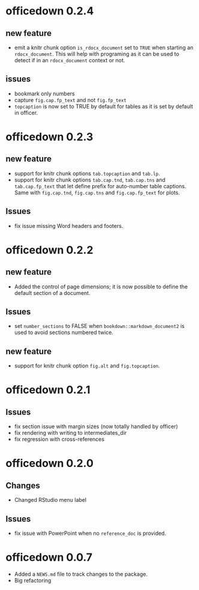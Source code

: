# officedown 0.2.4

## new feature

* emit a knitr chunk option `is_rdocx_document` set to `TRUE` when starting 
an `rdocx_document`. This will help with programing as it can be used to 
detect if in an `rdocx_document` context or not.

## issues

* bookmark only numbers
* capture `fig.cap.fp_text` and not `fig.fp_text`
* `topcaption` is now set to TRUE by default for tables as it is 
set by default in officer.


# officedown 0.2.3

## new feature

* support for knitr chunk options `tab.topcaption` and `tab.lp`.
* support for knitr chunk options `tab.cap.tnd`, `tab.cap.tns` and `tab.cap.fp_text` 
that let define prefix for auto-number table captions. Same with 
`fig.cap.tnd`, `fig.cap.tns` and `fig.cap.fp_text` for plots.

## Issues

* fix issue missing Word headers and footers.

# officedown 0.2.2

## new feature

* Added the control of page dimensions; it is now possible to define the default 
section of a document. 

## Issues

* set `number_sections` to FALSE when `bookdown::markdown_document2` is 
used to avoid sections numbered twice.

## new feature

* support for knitr chunk option `fig.alt` and `fig.topcaption`.

# officedown 0.2.1

## Issues

* fix section issue with margin sizes (now totally handled by officer)
* fix rendering with writing to intermediates_dir
* fix regression with cross-references

# officedown 0.2.0

## Changes 

* Changed RStudio menu label 

## Issues

* fix issue with PowerPoint when no `reference_doc` is provided.

# officedown 0.0.7

* Added a `NEWS.md` file to track changes to the package.
* Big refactoring

